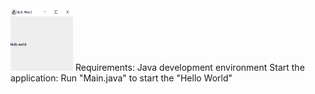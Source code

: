 <img src="HelloWorld.PNG" width="100" height="100">
Requirements:
  Java development environment
Start the application:
  Run "Main.java" to start the "Hello World"
